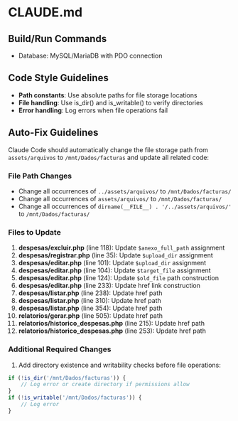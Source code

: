 # CLAUDE.md

## Build/Run Commands
- Database: MySQL/MariaDB with PDO connection

## Code Style Guidelines
- **Path constants**: Use absolute paths for file storage locations
- **File handling**: Use is_dir() and is_writable() to verify directories
- **Error handling**: Log errors when file operations fail

## Auto-Fix Guidelines
Claude Code should automatically change the file storage path from `assets/arquivos` to `/mnt/Dados/facturas` and update all related code:

### File Path Changes
- Change all occurrences of `../assets/arquivos/` to `/mnt/Dados/facturas/`
- Change all occurrences of `assets/arquivos/` to `/mnt/Dados/facturas/`
- Change all occurrences of `dirname(__FILE__) . '/../assets/arquivos/'` to `/mnt/Dados/facturas/`

### Files to Update
1. **despesas/excluir.php** (line 118): Update `$anexo_full_path` assignment
2. **despesas/registrar.php** (line 35): Update `$upload_dir` assignment
3. **despesas/editar.php** (line 101): Update `$upload_dir` assignment
4. **despesas/editar.php** (line 104): Update `$target_file` assignment
5. **despesas/editar.php** (line 124): Update `$old_file` path construction
6. **despesas/editar.php** (line 233): Update href link construction
7. **despesas/listar.php** (line 238): Update href path
8. **despesas/listar.php** (line 310): Update href path
9. **despesas/listar.php** (line 354): Update href path
10. **relatorios/gerar.php** (line 505): Update href path
11. **relatorios/historico_despesas.php** (line 215): Update href path
12. **relatorios/historico_despesas.php** (line 253): Update href path

### Additional Required Changes
1. Add directory existence and writability checks before file operations:
```php
if (!is_dir('/mnt/Dados/facturas')) {
    // Log error or create directory if permissions allow
}
if (!is_writable('/mnt/Dados/facturas')) {
    // Log error
}